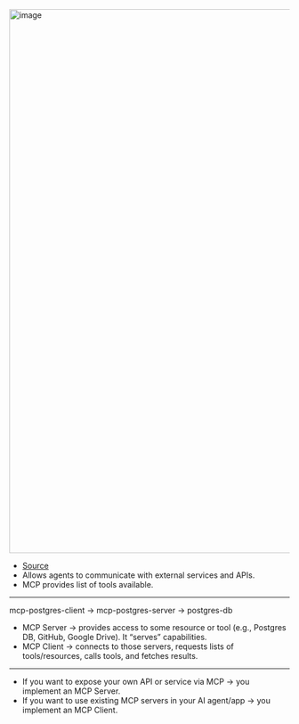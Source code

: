 <img width="1592" height="976" alt="image" src="https://github.com/user-attachments/assets/aef9b67d-9d87-42e6-bfd5-1a81712a0aa6" />

- [Source](https://www.youtube.com/watch?v=yC_u4fkPutg&list=PL4cUxeGkcC9joeiiVaLExvfSgmdtBbSPM&index=9)
- Allows agents to communicate with external services and APIs.
- MCP provides list of tools available.

---

mcp-postgres-client -> mcp-postgres-server -> postgres-db

- MCP Server → provides access to some resource or tool (e.g., Postgres DB, GitHub, Google Drive). It “serves” capabilities.
- MCP Client → connects to those servers, requests lists of tools/resources, calls tools, and fetches results.

---

- If you want to expose your own API or service via MCP → you implement an MCP Server.
- If you want to use existing MCP servers in your AI agent/app → you implement an MCP Client.
